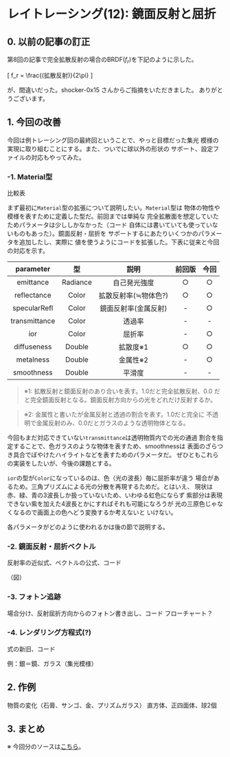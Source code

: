# レイトレーシング(12): 鏡面反射と屈折

## 0. 以前の記事の訂正

  第8回の記事で完全拡散反射の場合のBRDF($f_r$)を下記のように示した。

  \[
  f_r = \frac{(拡散反射)}{2\pi}
  \]

  が、間違いだった。shocker-0x15 さんからご指摘をいただきました。
  ありがとうございます。

## 1. 今回の改善

  今回は例トレーシング回の最終回ということで、やっと目標だった集光
  模様の実現に取り組むことにする。また、ついでに球以外の形状の
  サポート、設定ファイルの対応もやってみた。

### -1. Material型

  比較表

まず最初に`Material`型の拡張について説明したい。`Material`型は
物体の物性や模様を表すために定義した型だ。前回までは単純な
完全拡散面を想定していたためパラメータは少ししかなかった（コード
自体には書いていても使っていないものもあった）。鏡面反射・屈折を
サポートするにあたりいくつかのパラメータを追加したし、実際に
値を使うようにコードを拡張した。下表に従来と今回の対応を示す。

|parameter    |型    |説明|前回版|今回|
|:-:|:-:|:-:|:-:|:-:|
|emittance    |Radiance|自己発光強度|○|○|
|reflectance  |Color   |拡散反射率(≒物体色?)|○|○|
|specularRefl |Color   |鏡面反射率(金属反射)|-|○|
|transmittance|Color   |透過率|-|-|
|ior          |Color   |屈折率|-|○|
|diffuseness  |Double  |拡散度※1|○|○|
|metalness    |Double  |金属性※2|-|○|
|smoothness   |Double  |平滑度|-|-|

> ※1: 拡散反射と鏡面反射のあり合いを表す。1.0だと完全拡散反射、0.0
  だと完全鏡面反射となる。鏡面反射方向からの光をどれだけ反射するか。

> ※2: 金属性と書いたが金属反射と透過の割合を表す。1.0だと完全に
  不透明で金属反射のみ、0.0だとガラスのような透明物体となる。

今回もまだ対応できていない`transmittance`は透明物質内での光の通過
割合を指定することで、色ガラスのような物体を表すため、smoothnessは
表面のざらつき具合でぼやけたハイライトなどを表すためのパラメータだ。
ぜひともこれらの実装をしたいが、今後の課題とする。

`ior`の型が`Color`になっているのは、色（光の波長）毎に屈折率が違う
場合があるため。三角プリズムによる光の分散を再現するためだ。とはいえ、
現状は赤、緑、青の3波長しか扱っていないため、いわゆる虹色にならず
紫部分は表現できない紫を加えた4波長とかにすればそれも可能になろうが
光の三原色じゃなくなるので画面上の色へどう変換するか考えないと
いけない。

各パラメータがどのように使われるかは後の節で説明する。

### -2. 鏡面反射・屈折ベクトル

  反射率の近似式、ベクトルの公式、コード


（図）

### -3. フォトン追跡

  場合分け、反射屈折方向からのフォトン書き出し、コード
  フローチャート？

### -4. レンダリング方程式(?)

  式の新旧、コード

  例：銀＝鏡、ガラス（集光模様）

## 2. 作例

  物質の変化（石膏、サンゴ、金、プリズムガラス）
  直方体、正四面体、球2個

## 3. まとめ



※ 今回分のソースは[こちら](https://github.com/eijian/raytracer/tree/version-2.5.2.0)。
